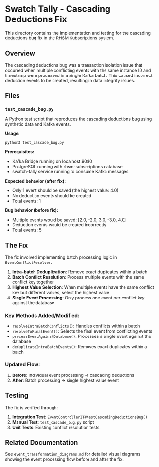 # Swatch Tally - Cascading Deductions Fix

This directory contains the implementation and testing for the cascading deductions bug fix in the RHSM Subscriptions system.

## Overview

The cascading deductions bug was a transaction isolation issue that occurred when multiple conflicting events with the same instance ID and timestamp were processed in a single Kafka batch. This caused incorrect deduction events to be created, resulting in data integrity issues.

## Files

### `test_cascade_bug.py`
A Python test script that reproduces the cascading deductions bug using synthetic data and Kafka events.

**Usage:**
```bash
python3 test_cascade_bug.py
```

**Prerequisites:**
- Kafka Bridge running on localhost:9080
- PostgreSQL running with rhsm-subscriptions database
- swatch-tally service running to consume Kafka messages

**Expected behavior (after fix):**
- Only 1 event should be saved (the highest value: 4.0)
- No deduction events should be created
- Total events: 1

**Bug behavior (before fix):**
- Multiple events would be saved: [2.0, -2.0, 3.0, -3.0, 4.0]
- Deduction events would be created incorrectly
- Total events: 5

## The Fix

The fix involved implementing batch processing logic in `EventConflictResolver`:

1. **Intra-batch Deduplication**: Remove exact duplicates within a batch
2. **Batch Conflict Resolution**: Process multiple events with the same conflict key together
3. **Highest Value Selection**: When multiple events have the same conflict key but different values, select the highest value
4. **Single Event Processing**: Only process one event per conflict key against the database

### Key Methods Added/Modified:

- `resolveIntraBatchConflicts()`: Handles conflicts within a batch
- `resolveToFinalEvent()`: Selects the final event from conflicting events
- `processEventAgainstDatabase()`: Processes a single event against the database
- `deduplicateIntraBatchEvents()`: Removes exact duplicates within a batch

### Updated Flow:

1. **Before**: Individual event processing → cascading deductions
2. **After**: Batch processing → single highest value event

## Testing

The fix is verified through:

1. **Integration Test**: `EventControllerIT#testCascadingDeductionsBug()`
2. **Manual Test**: `test_cascade_bug.py` script
3. **Unit Tests**: Existing conflict resolution tests

## Related Documentation

See `event_transformation_diagrams.md` for detailed visual diagrams showing the event processing flow before and after the fix. 
